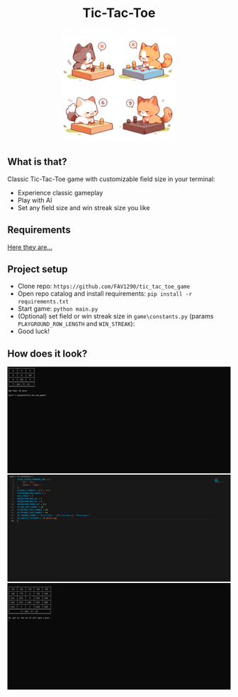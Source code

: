 
<div align='center'><h1>Tic-Tac-Toe</h1></div>
<p align='center'><img src='readme_assets\img.png' height='256'/></p>


## What is that?
Classic Tic-Tac-Toe game with customizable field size in your terminal: 
+ Experience classic gameplay
+ Play with AI
+ Set any field size and win streak size you like

## Requirements
<a href='requirements.txt'>Here they are...</a>

## Project setup
+ Clone repo: `https://github.com/FAV1290/tic_tac_toe_game`
+ Open repo catalog and install requirements: `pip install -r requirements.txt`
+ Start game: `python main.py`
+ (Optional) set field or win streak size in `game\constants.py` (params `PLAYGROUND_ROW_LENGTH` and `WIN_STREAK`): 
+ Good luck!

## How does it look?
<img src='readme_assets\screenshot1.png'/>
<img src='readme_assets\screenshot2.png'/>
<img src='readme_assets\screenshot3.png'/>
